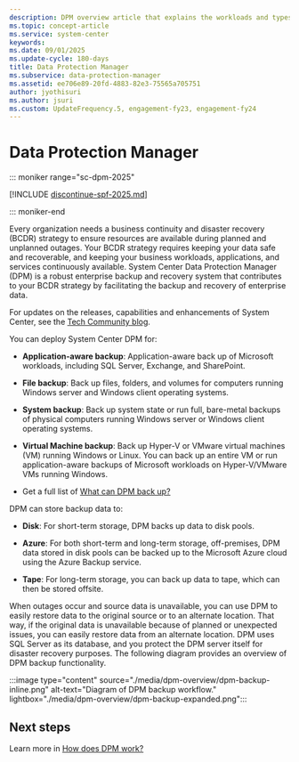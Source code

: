 ```yaml
---
description: DPM overview article that explains the workloads and types of data you can protect with DPM.
ms.topic: concept-article
ms.service: system-center
keywords:
ms.date: 09/01/2025
ms.update-cycle: 180-days
title: Data Protection Manager
ms.subservice: data-protection-manager
ms.assetid: ee706e89-20fd-4883-82e3-75565a705751
author: jyothisuri
ms.author: jsuri
ms.custom: UpdateFrequency.5, engagement-fy23, engagement-fy24
---
```


# Data Protection Manager

::: moniker range="sc-dpm-2025"

[!INCLUDE [discontinue-spf-2025.md](../includes/discontinue-spf-2025.md)]

::: moniker-end

Every organization needs a business continuity and disaster recovery (BCDR) strategy to ensure resources are available during planned and unplanned outages. Your BCDR strategy requires keeping your data safe and recoverable, and keeping your business workloads, applications, and services continuously available. System Center Data Protection Manager (DPM) is a robust enterprise backup and recovery system that contributes to your BCDR strategy by facilitating the backup and recovery of enterprise data.

For updates on the releases, capabilities and enhancements of System Center, see the [Tech Community blog](https://techcommunity.microsoft.com/category/systemcenter/blog/systemcenterblog).

You can deploy System Center DPM for:

- **Application-aware backup**: Application-aware back up of Microsoft workloads, including SQL Server, Exchange, and SharePoint.

- **File backup**: Back up files, folders, and volumes for computers running Windows server and Windows client operating systems.

- **System backup**: Back up system state or run full, bare-metal backups of physical computers running Windows server or Windows client operating systems.

- **Virtual Machine backup**: Back up Hyper-V or VMware virtual machines (VM) running Windows or Linux. You can back up an entire VM or run application-aware backups of Microsoft workloads on Hyper-V/VMware VMs running Windows.

- Get a full list of [What can DPM back up?](~/dpm/dpm-protection-matrix.md)

DPM can store backup data to:

- **Disk**: For short-term storage, DPM backs up data to disk pools.

- **Azure**: For both short-term and long-term storage, off-premises, DPM data stored in disk pools can be backed up to the Microsoft Azure cloud using the Azure Backup service.

- **Tape**: For long-term storage, you can back up data to tape, which can then be stored offsite.

When outages occur and source data is unavailable, you can use DPM to easily restore data to the original source or to an alternate location. That way, if the original data is unavailable because of planned or unexpected issues, you can easily restore data from an alternate location. DPM uses SQL Server as its database, and you protect the DPM server itself for disaster recovery purposes. The following diagram provides an overview of DPM backup functionality.

:::image type="content" source="./media/dpm-overview/dpm-backup-inline.png" alt-text="Diagram of DPM backup workflow." lightbox="./media/dpm-overview/dpm-backup-expanded.png":::

## Next steps

Learn more in [How does DPM work?](~/dpm/how-dpm-protects-data.md)
